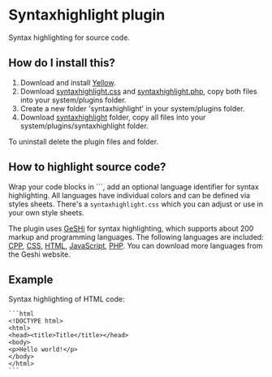 Syntaxhighlight plugin
======================

Syntax highlighting for source code.

How do I install this?
----------------------
1. Download and install [Yellow](https://github.com/markseu/yellowcms/).  
2. Download [syntaxhighlight.css](syntaxhighlight.css?raw=true) and [syntaxhighlight.php](syntaxhighlight.php?raw=true), copy both files into your system/plugins folder.  
3. Create a new folder 'syntaxhighlight' in your system/plugins folder.  
4. Download [syntaxhighlight](syntaxhighlight) folder, copy all files into your system/plugins/syntaxhighlight folder.

To uninstall delete the plugin files and folder.

How to highlight source code?
-----------------------------
Wrap your code blocks in ```, add an optional language identifier for syntax highlighting. All languages have individual colors and can be defined via styles sheets. There's a `syntaxhighlight.css` which you can adjust or use in your own style sheets.

The plugin uses [GeSHi](http://qbnz.com/highlighter/) for syntax highlighting, which supports about 200 markup and programming languages. The following languages are included: [CPP](http://en.wikipedia.org/wiki/C++), [CSS](http://en.wikipedia.org/wiki/CSS), [HTML](http://en.wikipedia.org/wiki/HTML), [JavaScript](http://en.wikipedia.org/wiki/JavaScript), [PHP](http://en.wikipedia.org/wiki/PHP).  You can download more languages from the Geshi website.

Example
-------
Syntax highlighting of HTML code:

    ```html
    <!DOCTYPE html>
    <html>
    <head><title>Title</title></head>
    <body>
    <p>Hello world!</p>
    </body>
    </html>
    ```